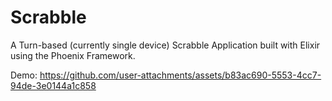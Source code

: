 # Scrabble

A Turn-based (currently single device) Scrabble Application built with Elixir using the Phoenix Framework.


Demo:
https://github.com/user-attachments/assets/b83ac690-5553-4cc7-94de-3e0144a1c858

